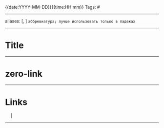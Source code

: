{{date:YYYY-MM-DD}}{{time:HH:mm}}
Tags: #

---
aliases: [, ] `аббревиатура; лучше использовать только в падежах`

---
# Title



---
# zero-link


---
# Links
 &emsp; | &emsp; 


---